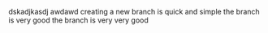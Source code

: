
dskadjkasdj
awdawd
creating a new branch is quick and simple
the branch is very good
the branch is very very good

